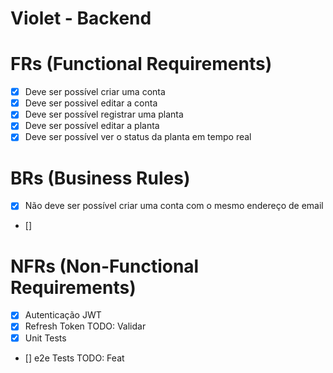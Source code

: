# Violet - Backend

# FRs (Functional Requirements)

- [x] Deve ser possível criar uma conta
- [x] Deve ser possivel editar a conta
- [x] Deve ser possível registrar uma planta
- [x] Deve ser possível editar a planta
- [x] Deve ser possível ver o status da planta em tempo real

# BRs (Business Rules)

- [x] Não deve ser possível criar uma conta com o mesmo endereço de email
- []

# NFRs (Non-Functional Requirements)

- [x] Autenticação JWT
- [x] Refresh Token TODO: Validar
- [x] Unit Tests
- [] e2e Tests TODO: Feat
